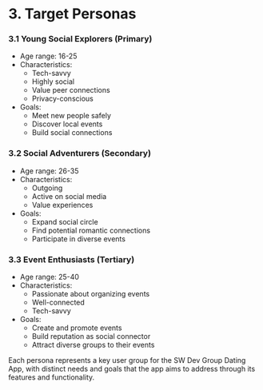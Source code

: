 # 3. Target Personas

### 3.1 Young Social Explorers (Primary)
- Age range: 16-25
- Characteristics: 
  - Tech-savvy
  - Highly social
  - Value peer connections
  - Privacy-conscious
- Goals: 
  - Meet new people safely
  - Discover local events
  - Build social connections

### 3.2 Social Adventurers (Secondary)
- Age range: 26-35
- Characteristics: 
  - Outgoing
  - Active on social media
  - Value experiences
- Goals: 
  - Expand social circle
  - Find potential romantic connections
  - Participate in diverse events

### 3.3 Event Enthusiasts (Tertiary)
- Age range: 25-40
- Characteristics: 
  - Passionate about organizing events
  - Well-connected
  - Tech-savvy
- Goals: 
  - Create and promote events
  - Build reputation as social connector
  - Attract diverse groups to their events

Each persona represents a key user group for the SW Dev Group Dating App, with distinct needs and goals that the app aims to address through its features and functionality.
